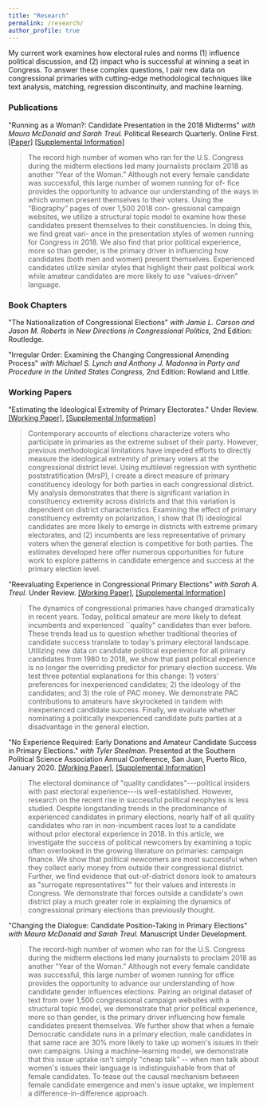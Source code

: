 ```yaml
---
title: "Research"
permalink: /research/
author_profile: true
---
```


My current work examines how electoral rules and norms (1) influence political discussion, and (2) impact who is successful at winning a seat in Congress. To answer these complex questions, I pair new data on congressional primaries with cutting-edge methodological techniques like text analysis, matching, regression discontinuity, and machine learning. 

### Publications

"Running as a Woman?: Candidate Presentation in the 2018 Midterms" *with Maura McDonald and Sarah Treul.* Political Research Quarterly. Online First. [[Paper]](/files/women_final.pdf) [[Supplemental Information]](/files/women_appendix.pdf)

> The record high number of women who ran for the U.S. Congress during the midterm elections led many journalists proclaim 2018 as another “Year of the Woman.” Although not every female candidate was successful, this large number of women running for of- fice provides the opportunity to advance our understanding of the ways in which women present themselves to their voters. Using the “Biography” pages of over 1,500 2018 con- gressional campaign websites, we utilize a structural topic model to examine how these candidates present themselves to their constituencies. In doing this, we find great vari- ance in the presentation styles of women running for Congress in 2018. We also find that prior political experience, more so than gender, is the primary driver in influencing how candidates (both men and women) present themselves. Experienced candidates utilize similar styles that highlight their past political work while amateur candidates are more likely to use “values-driven” language.

### Book Chapters 

"The Nationalization of Congressional Elections" *with Jamie L. Carson and Jason M. Roberts* in *New Directions in Congressional Politics,* 2nd Edition: Routledge.

"Irregular Order: Examining the Changing Congressional Amending Process" *with Michael S. Lynch and Anthony J. Madonna* in *Party and Procedure in the United States Congress,* 2nd Edition: Rowland and Little.

### Working Papers

"Estimating the Ideological Extremity of Primary Electorates." Under Review. [[Working Paper]](/files/estimating_ideology.pdf), [[Supplemental Information]](/files/primaries_appendix.pdf)

> Contemporary accounts of elections characterize voters who participate in primaries as the extreme subset of their party. However, previous methodological limitations have impeded efforts to directly measure the ideological extremity of primary voters at the congressional district level. Using multilevel regression with synthetic poststratification (MrsP), I create a direct measure of primary constituency ideology for both parties in each congressional district. My analysis demonstrates that there is significant variation in constituency extremity across districts and that this variation is dependent on district characteristics. Examining the effect of primary constituency extremity on polarization, I show that (1) ideological candidates are more likely to emerge in districts with extreme primary electorates, and (2) incumbents are less representative of primary voters when the general election is competitive for both parties. The estimates developed here offer numerous opportunities for future work to explore patterns in candidate emergence and success at the primary election level.

"Reevaluating Experience in Congressional Primary Elections" *with Sarah A. Treul.* Under Review. [[Working Paper]](/files/amateurs_final.pdf), [[Supplemental Information]](/files/amateur_appendix.pdf)

> The dynamics of congressional primaries have changed dramatically in recent years. Today, political amateur are more likely to defeat incumbents and experienced ``quality" candidates than ever before.  These trends lead us to question whether traditional theories of candidate success translate to today's primary electoral landscape. Utilizing new data on candidate political experience for all primary candidates from 1980 to 2018, we show that past political experience is no longer the overriding predictor for primary election success. We test three potential explanations for this change: 1) voters' preferences for inexperienced candidates; 2) the ideology of the candidates; and 3) the role of PAC money. We demonstrate PAC contributions to amateurs have skyrocketed in tandem with inexperienced candidate success. Finally, we evaluate whether nominating a politically inexperienced candidate puts parties at a disadvantage in the general election.

"No Experience Required: Early Donations and Amateur Candidate Success in Primary Elections." *with Tyler Steelman.* Presented at the Southern Political Science Association Annual Conference, San Juan, Puerto Rico, January 2020. [[Working Paper]](/files/early_money.pdf), [[Supplemental Information]](/files/early_money_appendix.pdf)

>The electoral dominance of "quality candidates"---political insiders with past electoral experience---is well-established. However, research on the recent rise in successful political neophytes is less studied. Despite longstanding trends in the predominance of experienced candidates in primary elections, nearly half of all quality candidates who ran in non-incumbent races lost to a candidate without prior electoral experience in 2018. In this article, we investigate the success of political newcomers by examining a topic often overlooked in the growing literature on primaries: campaign finance. We show that political newcomers are most successful when they collect early money from outside their congressional district. Further, we find evidence that out-of-district donors look to amateurs as "surrogate representatives"" for their values and interests in Congress. We demonstrate that forces outside a candidate's own district play a much greater role in explaining the dynamics of congressional primary elections than previously thought.

"Changing the Dialogue: Candidate Position-Taking in Primary Elections" *with Maura McDonald and Sarah Treul.* Manuscript Under Development.

>The record-high number of women who ran for the U.S. Congress during the midterm elections led many journalists to proclaim 2018 as another "Year of the Woman." Although not every female candidate was successful, this large number of women running for office provides the opportunity to advance our understanding of how candidate gender influences elections. Pairing an original dataset of text from over 1,500 congressional campaign websites with a structural topic model, we demonstrate that prior political experience, more so than gender, is the primary driver influencing how female candidates present themselves. We further show that when a female Democratic candidate runs in a primary election, male candidates in that same race are 30% more likely to take up women's issues in their own campaigns. Using a machine-learning model, we demonstrate that this issue uptake isn't simply "cheap talk" -- when men talk about women's issues their language is indistinguishable from that of female candidates. To tease out the causal mechanism between female candidate emergence and men's issue uptake, we implement a difference-in-difference approach.



